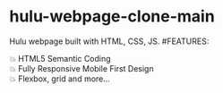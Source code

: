 # hulu-webpage-clone-main 


Hulu webpage built with HTML, CSS, JS.
#FEATURES: 

:collision: HTML5 Semantic Coding </br>
:collision: Fully Responsive Mobile First Design  </br>
:collision: Flexbox, grid and more...
